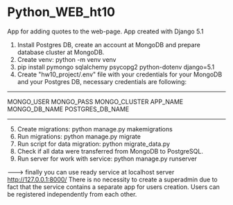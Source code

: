 # Python_WEB_ht10
App for adding quotes to the web-page. App created with Django 5.1

1) Install Postgres DB, create an account at MongoDB and prepare database cluster at MongoDB.
2) Create venv: python -m venv venv
3) pip install pymongo sqlalchemy psycopg2 python-dotenv django=5.1
4) Create "hw10_project/.env" file with your credentials for your MongoDB and your Postgres DB,
necessary credentials are following:
___________________________________________
MONGO_USER
MONGO_PASS
MONGO_CLUSTER
APP_NAME
MONGO_DB_NAME
POSTGRES_DB_NAME
___________________________________________

5) Create migrations: python manage.py makemigrations
6) Run migrations: python manage.py migrate
7) Run script for data migration: python migrate_data.py
8) Check if all data were transferred from MongoDB to PostgreSQL.
9) Run server for work with service: python manage.py runserver

---> finally you can use ready service at localhost server http://127.0.0.1:8000/
There is no necessity to create a superadmin due to fact that the service contains a separate app for users creation. Users can be registered independently from each other.


